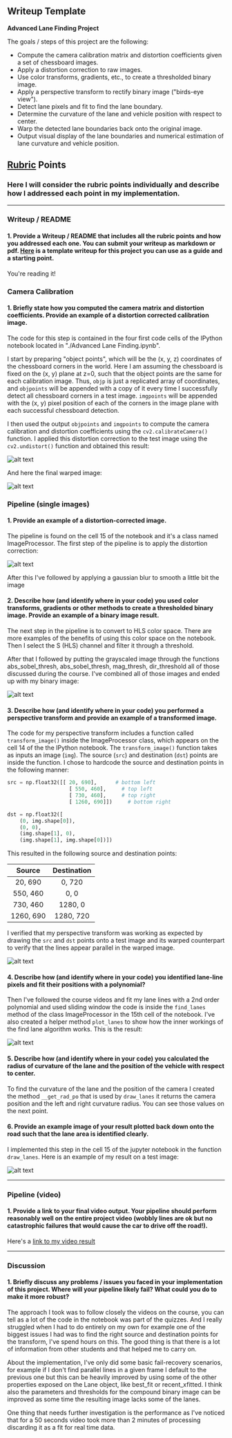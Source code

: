 ## Writeup Template

**Advanced Lane Finding Project**

The goals / steps of this project are the following:

* Compute the camera calibration matrix and distortion coefficients given a set of chessboard images.
* Apply a distortion correction to raw images.
* Use color transforms, gradients, etc., to create a thresholded binary image.
* Apply a perspective transform to rectify binary image ("birds-eye view").
* Detect lane pixels and fit to find the lane boundary.
* Determine the curvature of the lane and vehicle position with respect to center.
* Warp the detected lane boundaries back onto the original image.
* Output visual display of the lane boundaries and numerical estimation of lane curvature and vehicle position.

[//]: # (Image References)

[image1]: ./output_images/sample_chess.png "Sample image"
[image2]: ./output_images/undistorted_chess.png "Undistorted Image"
[image3]: ./output_images/undistorted.png "Undistorted Image"
[image4]: ./output_images/unwarped_chess.png "Unwarped Image"
[image5]: ./output_images/thresholded_gradient_x.png "Thresholded Gradient over X"
[image6]: ./output_images/thresholded_gradient_y.png "Thresholded Gradient over Y"
[image7]: ./output_images/thresholded_magnitude.png "Thresholded Magnitude"
[image8]: ./output_images/thresholded_grad_dir.png "Thresholded Grad. Dir."
[image9]: ./output_images/combined_image.png "Combined image"
[image10]: ./output_images/gray_binary.png "Gray binary"
[image11]: ./output_images/s_binary.png "S Binary"
[image12]: ./output_images/h_binary.png "H Binary"
[image13]: ./output_images/thresholded_s.png "Thresholded S"
[image14]: ./output_images/pipeline_applied.png "Pipeline applied image"
[image15]: ./output_images/warped_image.png "Warped image"
[image16]: ./output_images/warp_binary.png "Warped image"
[image17]: ./output_images/lane_detection.png "Lane detection"
[image18]: ./output_images/result.png "Final result"

## [Rubric](https://review.udacity.com/#!/rubrics/571/view) Points

### Here I will consider the rubric points individually and describe how I addressed each point in my implementation.  

---

### Writeup / README

#### 1. Provide a Writeup / README that includes all the rubric points and how you addressed each one.  You can submit your writeup as markdown or pdf.  [Here](https://github.com/udacity/CarND-Advanced-Lane-Lines/blob/master/writeup_template.md) is a template writeup for this project you can use as a guide and a starting point.  

You're reading it!

### Camera Calibration

#### 1. Briefly state how you computed the camera matrix and distortion coefficients. Provide an example of a distortion corrected calibration image.

The code for this step is contained in the four first code cells of the IPython notebook located in "./Advanced Lane Finding.ipynb".  

I start by preparing "object points", which will be the (x, y, z) coordinates of the chessboard corners in the world. Here I am assuming the chessboard is fixed on the (x, y) plane at z=0, such that the object points are the same for each calibration image.  Thus, `objp` is just a replicated array of coordinates, and `objpoints` will be appended with a copy of it every time I successfully detect all chessboard corners in a test image.  `imgpoints` will be appended with the (x, y) pixel position of each of the corners in the image plane with each successful chessboard detection.  

I then used the output `objpoints` and `imgpoints` to compute the camera calibration and distortion coefficients using the `cv2.calibrateCamera()` function.  I applied this distortion correction to the test image using the `cv2.undistort()` function and obtained this result: 

![alt text][image2]

And here the final warped image:

![alt text][image4]

### Pipeline (single images)

#### 1. Provide an example of a distortion-corrected image.

The pipeline is found on the cell 15 of the notebook and it's a class named ImageProcessor. The first step of the pipeline is to apply the distortion correction:

![alt text][image3]

After this I've followed by applying a gaussian blur to smooth a little bit the image

#### 2. Describe how (and identify where in your code) you used color transforms, gradients or other methods to create a thresholded binary image.  Provide an example of a binary image result.

The next step in the pipeline is to convert to HLS color space. There are more examples of the benefits of using this color space on the notebook. Then I select the S (HLS) channel and filter it through a threshold.

After that I followed by putting the grayscaled image through the functions abs_sobel_thresh, abs_sobel_thresh, mag_thresh, dir_threshold all of those discussed during the course. I've combined all of those images and ended up with my binary image:

![alt text][image9]

#### 3. Describe how (and identify where in your code) you performed a perspective transform and provide an example of a transformed image.

The code for my perspective transform includes a function called `transform_image()` inside the ImageProcessor class, which appears on the cell 14 of the the IPython notebook.  The `transform_image()` function takes as inputs an image (`img`). The source (`src`) and destination (`dst`) points are inside the function. I chose to hardcode the source and destination points in the following manner:

```python
src = np.float32([[ 20, 690],      # bottom left
                    [ 550, 460],     # top left
                    [ 730, 460],     # top right
                    [ 1260, 690]])     # bottom right

dst = np.float32([
    (0, img.shape[0]),
    (0, 0),
    (img.shape[1], 0),
    (img.shape[1], img.shape[0])])
```

This resulted in the following source and destination points:

| Source        | Destination   | 
|:-------------:|:-------------:| 
| 20, 690      | 0, 720        | 
| 550, 460      | 0, 0      |
| 730, 460     | 1280, 0      |
| 1260, 690      | 1280, 720        |

I verified that my perspective transform was working as expected by drawing the `src` and `dst` points onto a test image and its warped counterpart to verify that the lines appear parallel in the warped image.

![alt text][image15]

#### 4. Describe how (and identify where in your code) you identified lane-line pixels and fit their positions with a polynomial?

Then I've followed the course videos and fit my lane lines with a 2nd order polynomial and used sliding window the code is inside the `find_lanes` method of the class ImageProcessor in the 15th cell of the notebook. I've also created a helper method `plot_lanes` to show how the inner workings of the find lane algorithm works. This is the result:

![alt text][image17]

#### 5. Describe how (and identify where in your code) you calculated the radius of curvature of the lane and the position of the vehicle with respect to center.

To find the curvature of the lane and the position of the camera I created the method `__get_rad_po` that is used by `draw_lanes` it returns the camera position and the left and right curvature radius. You can see those values on the next point.

#### 6. Provide an example image of your result plotted back down onto the road such that the lane area is identified clearly.

I implemented this step in the cell 15 of the jupyter notebook in the function `draw_lanes`.  Here is an example of my result on a test image:

![alt text][image18]

---

### Pipeline (video)

#### 1. Provide a link to your final video output.  Your pipeline should perform reasonably well on the entire project video (wobbly lines are ok but no catastrophic failures that would cause the car to drive off the road!).

Here's a [link to my video result](output_images/project_video.mp4)

---

### Discussion

#### 1. Briefly discuss any problems / issues you faced in your implementation of this project.  Where will your pipeline likely fail?  What could you do to make it more robust?

The approach I took was to follow closely the videos on the course, you can tell as a lot of the code in the notebook was part of the quizzes. And I really struggled when I had to do entirely on my own for example one of the biggest issues I had was to find the right source and destination points for the transform, I've spend hours on this. The good thing is that there is a lot of information from other students and that helped me to carry on.

About the implementation, I've only did some basic fail-recovery scenarios, for example if I don't find parallel lines in a given frame I default to the previous one but this can be heavily improved by using some of the other properties exposed on the Lane object, like best_fit or recent_xfitted. I think also the parameters and thresholds for the compound binary image can be improved as some time the resulting image lacks some of the lanes.

One thing that needs further investigation is the performance as I've noticed that for a 50 seconds video took more than 2 minutes of processing discarding it as a fit for real time data.